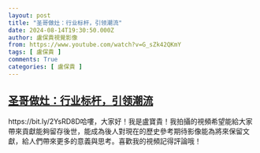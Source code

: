 ```yaml
---
layout: post
title: "圣哥做灶：行业标杆，引领潮流"
date: 2024-08-14T19:30:50.000Z
author: 盧保貴視覺影像
from: https://www.youtube.com/watch?v=G_sZk42QKmY
tags: [ 盧保貴 ]
comments: True
categories: [ 盧保貴 ]
---
```

<!--1723663850000-->
[圣哥做灶：行业标杆，引领潮流](https://www.youtube.com/watch?v=G_sZk42QKmY)
------

<div>
https://bit.ly/2YsRD8D哈嘍，大家好！我是盧寶貴！我拍攝的視頻希望能給大家帶來貢獻能夠留存後世，能成為後人對現在的歷史參考期待影像能為將來保留文獻，給人們帶來更多的意義與思考。喜歡我的視頻記得評論哦！
</div>

